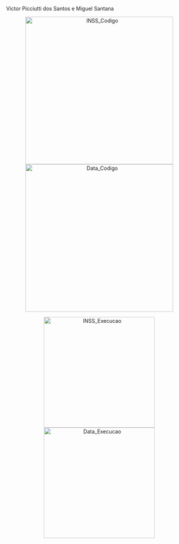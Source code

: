 ﻿Victor Picciutti dos Santos e Miguel Santana
<p align="center">
  <img src="https://github.com/user-attachments/assets/852da1d9-5d58-4785-a53c-f8b4f74d4009" width="400" alt="INSS_Codigo"/>
  <img src="https://github.com/user-attachments/assets/51764ebf-ad37-40c8-b78e-37f735b874ff" width="400" alt="Data_Codigo"/>
</p>

<p align="center">
  <img src="https://github.com/user-attachments/assets/07010739-0dd6-4459-8b2f-3412a5269373" width="300" alt="INSS_Execucao"/>
  <img src="https://github.com/user-attachments/assets/c4de4f73-c324-4b4e-82ad-ba2f269785f4" width="300" alt="Data_Execucao"/>
</p>
